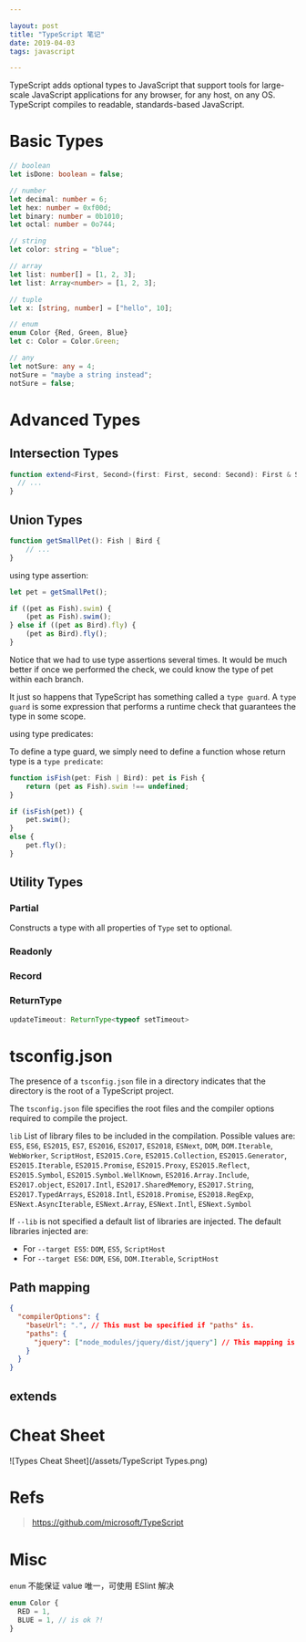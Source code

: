 ```yaml
---

layout: post
title: "TypeScript 笔记"
date: 2019-04-03
tags: javascript

---
```


TypeScript adds optional types to JavaScript that support tools for large-scale JavaScript applications for any browser, for any host, on any OS. TypeScript compiles to readable, standards-based JavaScript.

# Basic Types
```ts
// boolean
let isDone: boolean = false;

// number
let decimal: number = 6;
let hex: number = 0xf00d;
let binary: number = 0b1010;
let octal: number = 0o744;

// string
let color: string = "blue";

// array
let list: number[] = [1, 2, 3];
let list: Array<number> = [1, 2, 3];

// tuple
let x: [string, number] = ["hello", 10]; 

// enum
enum Color {Red, Green, Blue}
let c: Color = Color.Green;

// any
let notSure: any = 4;
notSure = "maybe a string instead";
notSure = false;

```

# Advanced Types

## Intersection Types
```ts
function extend<First, Second>(first: First, second: Second): First & Second {
  // ...
}
```
## Union Types 
```ts
function getSmallPet(): Fish | Bird {
    // ...
}
```

using type assertion:

```ts
let pet = getSmallPet();

if ((pet as Fish).swim) {
    (pet as Fish).swim();
} else if ((pet as Bird).fly) {
    (pet as Bird).fly();
}

```
Notice that we had to use type assertions several times. It would be much better if once we performed the check, we could know the type of pet within each branch.

It just so happens that TypeScript has something called a `type guard`. A `type guard` is some expression that performs a runtime check that guarantees the type in some scope.


using type predicates:

To define a type guard, we simply need to define a function whose return type is a `type predicate`:
```ts
function isFish(pet: Fish | Bird): pet is Fish {
    return (pet as Fish).swim !== undefined;
}

if (isFish(pet)) {
    pet.swim();
}
else {
    pet.fly();
}
```

## Utility Types

### Partial

Constructs a type with all properties of `Type` set to optional.

### Readonly

### Record

### ReturnType

```ts
updateTimeout: ReturnType<typeof setTimeout>
```

# tsconfig.json
The presence of a `tsconfig.json` file in a directory indicates that the directory is the root of a TypeScript project.

The `tsconfig.json` file specifies the root files and the compiler options required to compile the project. 

`lib`
List of library files to be included in the compilation.
Possible values are: 
`ES5`, `ES6`, `ES2015`, `ES7`, `ES2016`, `ES2017`, `ES2018`, `ESNext`, `DOM`, `DOM.Iterable`, `WebWorker`, `ScriptHost`, `ES2015.Core`, `ES2015.Collection`, `ES2015.Generator`, `ES2015.Iterable`, `ES2015.Promise`, `ES2015.Proxy`, `ES2015.Reflect`, `ES2015.Symbol`, `ES2015.Symbol.WellKnown`, `ES2016.Array.Include`, `ES2017.object`, `ES2017.Intl`, `ES2017.SharedMemory`, `ES2017.String`, `ES2017.TypedArrays`, `ES2018.Intl`, `ES2018.Promise`, `ES2018.RegExp`, `ESNext.AsyncIterable`, `ESNext.Array`, `ESNext.Intl`, `ESNext.Symbol`

If `--lib` is not specified a default list of libraries are injected. The default libraries injected are: 
- For `--target ES5`: `DOM`, `ES5`, `ScriptHost`
- For `--target ES6`: `DOM`, `ES6`, `DOM.Iterable`, `ScriptHost`


## Path mapping 
```json
{
  "compilerOptions": {
    "baseUrl": ".", // This must be specified if "paths" is.
    "paths": {
      "jquery": ["node_modules/jquery/dist/jquery"] // This mapping is relative to "baseUrl"
    }
  }
}
```

## extends


# Cheat Sheet

![Types Cheat Sheet](/assets/TypeScript Types.png)

# Refs

> <https://github.com/microsoft/TypeScript>

# Misc

`enum` 不能保证 value 唯一，可使用 ESlint 解决

```ts
enum Color {
  RED = 1,
  BLUE = 1, // is ok ?!
}
```
